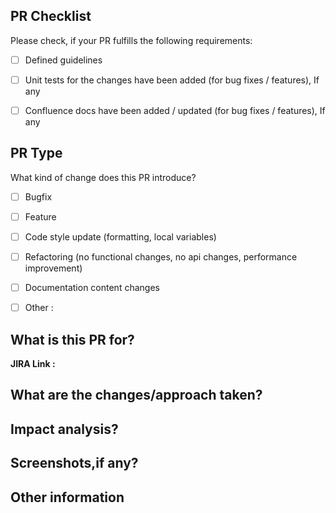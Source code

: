 ## PR Checklist
Please check, if your PR fulfills the following requirements:

- [ ] Defined guidelines
- [ ] Unit tests for the changes have been added (for bug fixes / features), If any
- [ ] Confluence docs have been added / updated (for bug fixes / features), If any


## PR Type
What kind of change does this PR introduce?

<!-- Please check the one that applies to this PR using "x". -->

- [ ] Bugfix
- [ ] Feature
- [ ] Code style update (formatting, local variables)
- [ ] Refactoring (no functional changes, no api changes, performance improvement)
- [ ] Documentation content changes
- [ ] Other :


## What is this PR for?
**JIRA Link :** <!-- Please provide the JIRA link -->

<!-- Please provide the summary of the reason for which PR is being raised i.e.
- For Bug - Mention the issue
- For Feature - Mention the requirement
-->

## What are the changes/approach taken?
<!-- Mention the summary of changes/approach taken to solve the problem -->

## Impact analysis?
<!-- Mention all the impacts due to above code change from end user/other applications perspective -->

## Screenshots,if any?
<!-- In case of 
- Bug - Please add before fix and after fix screenshot along with unit test case coverage
- Feature - Please add the screenshots for new functionality along with Mock-up design along with unit test case coverage
-->

## Other information
